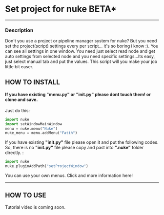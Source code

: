 # Set project for nuke BETA*
___

### Description
Don't you use a project or pipeline manager system for nuke? But you need set the project(script) settings every per script... it's so boring i know :). You can see all settings in one window. You need just select read node and get auto settings from selected node and you need specific settings...Its easy, just select manual tab and put the values.
This script will you make your job little bit easer. 

HOW TO INSTALL
---
#### If you have existing "menu.py" or "init.py" please dont touch them! or clone and save.

Just do this:

```python
import nuke
import setWindowMainWindow
menu = nuke.menu("Nuke")
nuke_menu = menu.addMenu("Fatih")
```
    
If you have existing **"init.py"** file please open it and put the following codes. So, there is no **"init.py"** file please copy and past into **".nuke"** folder directly. :
```python
import nuke
nuke.pluginAddPath("setProjectWindow")
```
You can use your own menus. Click and more information here!
___

HOW TO USE
---
Tutorial video is coming soon.

